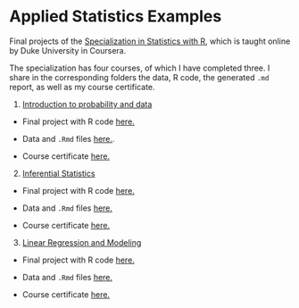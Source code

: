 
Applied Statistics Examples
================

Final projects of the [Specialization in Statistics with R](https://www.coursera.org/specializations/statistics), which is taught online by Duke University in Coursera.

The specialization has four courses, of which I have completed three. I share in the corresponding folders the data, R code, the generated `.md` report, as well as my course certificate.

1.  [Introduction to probability and data](https://www.coursera.org/learn/probability-intro?specialization=statistics)

-   Final project with R code [here.](https://github.com/saidejp/Applied_Statistics_Examples/blob/master/Introduction%20to%20Probability%20and%20Data/EDA_project.md)

-   Data and `.Rmd` files [here.](https://github.com/saidejp/Applied_Statistics_Examples/tree/master/Introduction%20to%20Probability%20and%20Data).

-   Course certificate [here.](https://www.coursera.org/account/accomplishments/certificate/M354ADPZPQEY)

2.  [Inferential Statistics](https://www.coursera.org/learn/inferential-statistics-intro?specialization=statistics)

-   Final project with R code [here.](https://github.com/saidejp/Applied_Statistics_Examples/blob/master/Inferential%20Statistics%20Course/project_github.md)

-   Data and `.Rmd` files [here.](https://github.com/saidejp/Applied_Statistics_Examples/tree/master/Inferential%20Statistics%20Course)

-   Course certificate [here.](https://www.coursera.org/account/accomplishments/certificate/RU7FGSTXB5M9)

3.  [Linear Regression and Modeling](https://www.coursera.org/learn/linear-regression-model?specialization=statistics)

-   Final project with R code [here.](https://github.com/saidejp/Applied_Statistics_Examples/blob/master/Linear%20Regression%20and%20Modeling/reg_model_project_git.md)

-   Data and `.Rmd` files [here.](https://github.com/saidejp/Applied_Statistics_Examples/tree/master/Linear%20Regression%20and%20Modeling)

-   Course certificate [here.](https://www.coursera.org/account/accomplishments/certificate/VN6JQF8SA3BD)
